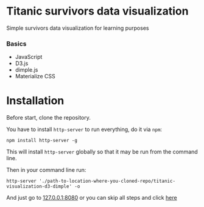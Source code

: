# Titanic survivors data visualization
Simple survivors data visualization for learning purposes

### Basics
* JavaScript
* D3.js
* dimple.js
* Materialize CSS

# Installation
Before start, clone the repository.

You have to install `http-server` to run everything, do it via `npm`:

```
npm install http-server -g
```

This will install `http-server` globally so that it may be run from the command line.

Then in your command line run:

```
http-server './path-to-location-where-you-cloned-repo/titanic-visualization-d3-dimple' -o
```
 And just go to [127.0.0.1:8080](http://127.0.0.1:8080/) or you can skip all steps and click [here](#)